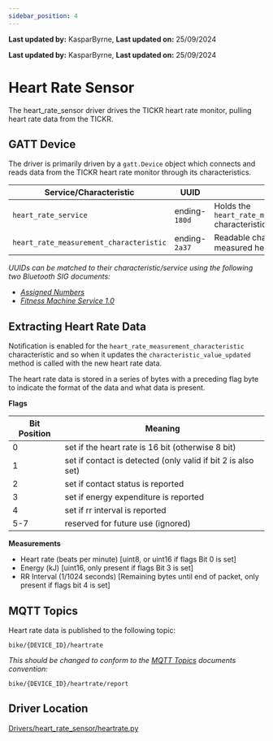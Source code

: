 ```yaml
---
sidebar_position: 4
---
```


**Last updated by:** KasparByrne, **Last updated on:** 25/09/2024


**Last updated by:** KasparByrne, **Last updated on:** 25/09/2024


# Heart Rate Sensor

The heart_rate_sensor driver drives the TICKR heart rate monitor, pulling heart rate data from the TICKR.

## GATT Device

The driver is primarily driven by a `gatt.Device` object which connects and reads data from the TICKR heart rate monitor through its characteristics.

| Service/Characteristic | UUID | Purpose |
| ---- | ---- | ---- |
| `heart_rate_service` | ending-`180d` | Holds the `heart_rate_measurement_characteristic` characteristic |
| `heart_rate_measurement_characteristic` | ending-`2a37` | Readable characteristic which holds the measured heart rate data |

*UUIDs can be matched to their characteristic/service using the following two Bluetooth SIG documents:*

- *[Assigned Numbers](https://www.bluetooth.com/specifications/assigned-numbers/)*
- *[Fitness Machine Service 1.0](https://www.bluetooth.com/specifications/specs/fitness-machine-service-1-0/)*

## Extracting Heart Rate Data

Notification is enabled for the `heart_rate_measurement_characteristic` characteristic and so when it updates the `characteristic_value_updated` method is called with the new heart rate data.

The heart rate data is stored in a series of bytes with a preceding flag byte to indicate the format of the data and what data is present.

**Flags**

| Bit Position | Meaning |
| ---- | ---- |
| 0 | set if the heart rate is 16 bit (otherwise 8 bit) |
| 1 | set if contact is detected (only valid if bit 2 is also set) |
| 2 | set if contact status is reported |
| 3 | set if energy expenditure is reported |
| 4 | set if rr interval is reported |
| 5-7 | reserved for future use (ignored) |

**Measurements**

- Heart rate (beats per minute) [uint8, or uint16 if flags Bit 0 is set]
- Energy (kJ) [uint16, only present if flags Bit 3 is set]
- RR Interval (1/1024 seconds) [Remaining bytes until end of packet, only present if flags bit 4 is set]

## MQTT Topics

Heart rate data is published to the following topic:

`bike/{DEVICE_ID}/heartrate`

*This should be changed to conform to the [MQTT Topics](../MQTT-Topics.md) documents convention:*

`bike/{DEVICE_ID}/heartrate/report`

## Driver Location

[Drivers/heart_rate_sensor/heartrate.py](https://github.com/Redback-Operations/redback-smartbike-iot/blob/main/Drivers/heart_rate_sensor/heartrate.py)